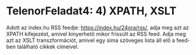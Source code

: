 # TelenorFeladat4: 4) XPATH, XSLT

Adott az index.hu RSS feedje: https://index.hu/24ora/rss/, adja meg azt az XPATH kifejezést, amivel
kinyerhető mikor frissült az RSS feed. Adja meg azt az XSLT transzformációt, amivel egy sima szöveges
lista áll elő a feed-ben található cikkek címeivel.
